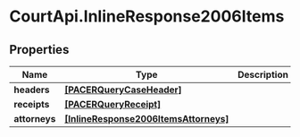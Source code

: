 # CourtApi.InlineResponse2006Items

## Properties
Name | Type | Description | Notes
------------ | ------------- | ------------- | -------------
**headers** | [**[PACERQueryCaseHeader]**](PACERQueryCaseHeader.md) |  | [optional] 
**receipts** | [**[PACERQueryReceipt]**](PACERQueryReceipt.md) |  | [optional] 
**attorneys** | [**[InlineResponse2006ItemsAttorneys]**](InlineResponse2006ItemsAttorneys.md) |  | [optional] 


